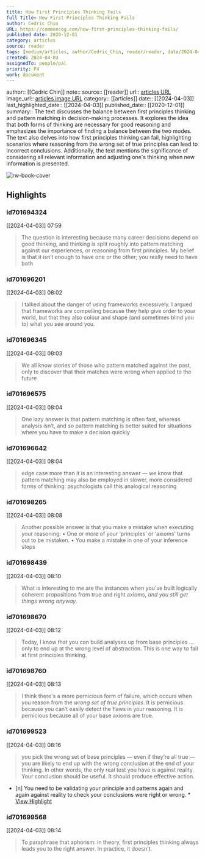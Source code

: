 ```yaml
---
title: How First Principles Thinking Fails
full Title: How First Principles Thinking Fails
author: Cedric Chin
URL: https://commoncog.com/how-first-principles-thinking-fails/
published date: 2020-12-01
category: articles
source: reader
tags: [medium/articles, author/Cedric_Chin, reader/reader, date/2024-04-03, area/reader]
created: 2024-04-03
assignedTo: people/pal
priority: P4
work: document
---
```

author:: [[Cedric Chin]]
note:: 
source:: [[reader]]
url:: [articles URL](https://commoncog.com/how-first-principles-thinking-fails/)
image_url:: [articles image URL](https://commoncog.com/content/images/2020/12/how_first_principles_thinking_fails.jpeg)
category:: [[articles]]
date:: [[2024-04-03]]
last_highlighted_date:: [[2024-04-03]]
published_date:: [[2020-12-01]]
summary:: The text discusses the balance between first principles thinking and pattern matching in decision-making processes. It explores the idea that both forms of thinking are necessary for good reasoning and emphasizes the importance of finding a balance between the two modes. The text also delves into how first principles thinking can fail, highlighting scenarios where reasoning from the wrong set of true principles can lead to incorrect conclusions. Additionally, the text mentions the significance of considering all relevant information and adjusting one's thinking when new information is presented.


![rw-book-cover](https://commoncog.com/content/images/2020/12/how_first_principles_thinking_fails.jpeg)

## Highlights
### id701694324
[[2024-04-03]] 07:59
> The question is interesting because many career decisions depend on good thinking, and thinking is split roughly into pattern matching against our experiences, or reasoning from first principles. My belief is that it isn’t enough to have one or the other; you really need to have both


### id701696201
[[2024-04-03]] 08:02
> I talked about the danger of using frameworks excessively. I argued that frameworks are compelling because they help give order to your world, but that they also colour and shape (and sometimes blind you to) what you see around you.


### id701696345
[[2024-04-03]] 08:03
> We all know stories of those who pattern matched against the past, only to discover that their matches were wrong when applied to the future


### id701696575
[[2024-04-03]] 08:04
> One lazy answer is that pattern matching is often fast, whereas analysis isn’t, and so pattern matching is better suited for situations where you have to make a decision quickly


### id701696642
[[2024-04-03]] 08:04
> edge case more than it is an interesting answer — we know that pattern matching may also be employed in slower, more considered forms of thinking: psychologists call this analogical reasoning


### id701698265
[[2024-04-03]] 08:08
> Another possible answer is that you make a mistake when executing your reasoning:
> • One or more of your ‘principles’ or ‘axioms’ turns out to be mistaken.
> • You make a mistake in one of your inference steps


### id701698439
[[2024-04-03]] 08:10
> What is interesting to me are the instances when you’ve built logically coherent propositions from true and right axioms, *and you still get things wrong anyway*.


### id701698670
[[2024-04-03]] 08:12
> Today, I know that you can build analyses up from base principles … only to end up at the wrong level of abstraction. This is one way to fail at first principles thinking.


### id701698760
[[2024-04-03]] 08:13
> I think there's a more pernicious form of failure, which occurs when you reason from the *wrong set of true principles*. It is pernicious because you can’t easily detect the flaws in your reasoning. It is pernicious because all of your base axioms are true.


### id701699523
[[2024-04-03]] 08:16
> you pick the wrong set of base principles — even if they’re all true — you are likely to end up with the wrong conclusion at the end of your thinking. In other words, the only real test you have is against reality. Your conclusion should be useful. It should produce effective action.

- [n] You need to be validating your principle and patterns again and again against reality to check your conclusions were right or wrong.  * [View Highlight](https://read.readwise.io/read/01htj1hb9f29hg4hcm6rt6rfg4)


### id701699568
[[2024-04-03]] 08:14
> To paraphrase that aphorism: in theory, first principles thinking always leads you to the right answer. In practice, it doesn't.


